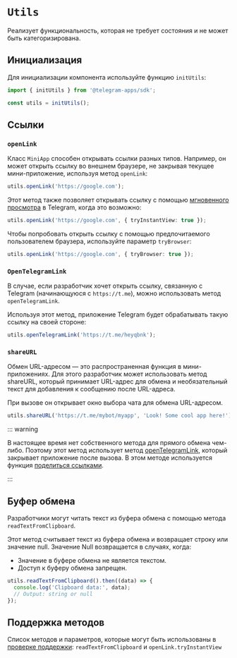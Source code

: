 # `Utils`

Реализует функциональность, которая не требует состояния и не может быть категоризирована.

## Инициализация

Для инициализации компонента используйте функцию `initUtils`:

```typescript
import { initUtils } from '@telegram-apps/sdk';

const utils = initUtils();  
```

## Ссылки

### `openLink`

Класс `MiniApp` способен открывать ссылки разных типов. Например, он может открыть ссылку во внешнем браузере, не закрывая текущее мини-приложение, используя метод `openLink`:

```typescript
utils.openLink('https://google.com');
```

Этот метод также позволяет открывать ссылку с помощью [мгновенного просмотра](https://instantview.telegram.org/) в Telegram, когда это возможно:

```typescript
utils.openLink('https://google.com', { tryInstantView: true });
```

Чтобы попробовать открыть ссылку с помощью предпочитаемого пользователем браузера, используйте параметр `tryBrowser`:

```typescript
utils.openLink('https://google.com', { tryBrowser: true });
```

### `OpenTelegramLink`

В случае, если разработчик хочет открыть ссылку, связанную с Telegram (начинающуюся с `https://t.me`), можно использовать метод `openTelegramLink`.

Используя этот метод, приложение Telegram будет обрабатывать такую ​​ссылку на своей стороне:

```typescript
utils.openTelegramLink('https://t.me/heyqbnk');
```

### `shareURL`

Обмен URL-адресом — это распространенная функция в мини-приложениях. Для этого разработчик может использовать метод shareURL, который принимает URL-адрес для обмена и необязательный текст для добавления к сообщению после URL-адреса.

При вызове он открывает окно выбора чата для обмена URL-адресом.

```ts
utils.shareURL('https://t.me/mybot/myapp', 'Look! Some cool app here!');
```

::: warning

В настоящее время нет собственного метода для прямого обмена чем-либо. Поэтому этот метод использует метод [openTelegramLink](#opentelegramlink), который закрывает приложение после вызова. В этом методе используется функция [поделиться ссылками](https://core.telegram.org/api/links#share-links).

:::

## Буфер обмена

Разработчики могут читать текст из буфера обмена с помощью метода `readTextFromClipboard`.

Этот метод считывает текст из буфера обмена и возвращает строку или значение null. Значение Null возвращается в случаях, когда:

- Значение в буфере обмена не является текстом.
- Доступ к буферу обмена запрещен.

```typescript
utils.readTextFromClipboard().then((data) => {
  console.log('Clipboard data:', data);
  // Output: string or null
});
```

## Поддержка методов

Список методов и параметров, которые могут быть использованы
в [проверке поддержки](#methods-support): `readTextFromClipboard`
и `openLink.tryInstantView`
